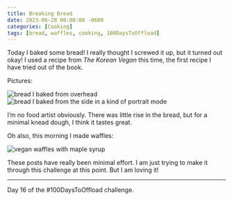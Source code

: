 ```yaml
---
title: Breaking Bread
date: 2023-06-28 00:00:00 -0600
categories: [Cooking]
tags: [bread, waffles, cooking, 100DaysToOffload]
---
```


Today I baked some bread! I really thought I screwed it up, but it turned out okay! I used a recipe from *The Korean Vegan* this time, the first recipe I have tried out of the book.

Pictures:

<img src="/assets/img/bread_top.jpg" alt="bread I baked from overhead">

<img src="/assets/img/bread_portrait.jpg" alt="bread I baked from the side in a kind of portrait mode">

I’m no food artist obviously. There was little rise in the bread, but for a minimal knead dough, I think it tastes great.

Oh also, this morning I made waffles:

<img src="/assets/img/vegan_waffles.jpg" alt="vegan waffles with maple syrup">

These posts have really been minimal effort. I am just trying to make it through this challenge at this point. But I am loving it!

---

Day 16 of the #100DaysToOffload challenge.